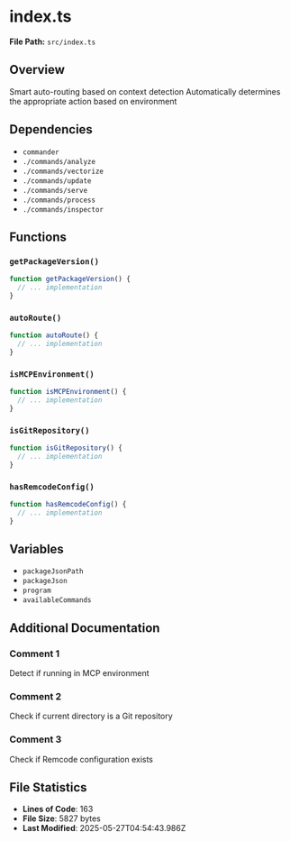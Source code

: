 # index.ts

**File Path:** `src/index.ts`

## Overview

Smart auto-routing based on context detection
Automatically determines the appropriate action based on environment

## Dependencies

- `commander`
- `./commands/analyze`
- `./commands/vectorize`
- `./commands/update`
- `./commands/serve`
- `./commands/process`
- `./commands/inspector`

## Functions

### `getPackageVersion()`

```typescript
function getPackageVersion() {
  // ... implementation
}
```

### `autoRoute()`

```typescript
function autoRoute() {
  // ... implementation
}
```

### `isMCPEnvironment()`

```typescript
function isMCPEnvironment() {
  // ... implementation
}
```

### `isGitRepository()`

```typescript
function isGitRepository() {
  // ... implementation
}
```

### `hasRemcodeConfig()`

```typescript
function hasRemcodeConfig() {
  // ... implementation
}
```

## Variables

- `packageJsonPath`
- `packageJson`
- `program`
- `availableCommands`

## Additional Documentation

### Comment 1

Detect if running in MCP environment

### Comment 2

Check if current directory is a Git repository

### Comment 3

Check if Remcode configuration exists

## File Statistics

- **Lines of Code**: 163
- **File Size**: 5827 bytes
- **Last Modified**: 2025-05-27T04:54:43.986Z

